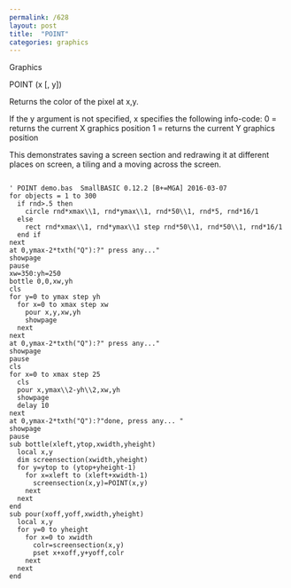 ```yaml
---
permalink: /628
layout: post
title:  "POINT"
categories: graphics
---
```

Graphics

POINT (x [, y])

Returns the color of the pixel at x,y.


If the y argument is not specified, x specifies the following info-code:
0 = returns the current X graphics position
1 = returns the current Y graphics position

This demonstrates saving a screen section and redrawing it at different places on screen, a tiling and a moving across the screen.
```

' POINT demo.bas  SmallBASIC 0.12.2 [B+=MGA] 2016-03-07
for objects = 1 to 300
  if rnd>.5 then
    circle rnd*xmax\\1, rnd*ymax\\1, rnd*50\\1, rnd*5, rnd*16/1 
  else
    rect rnd*xmax\\1, rnd*ymax\\1 step rnd*50\\1, rnd*50\\1, rnd*16/1
  end if  
next
at 0,ymax-2*txth("Q"):?" press any..."
showpage
pause
xw=350:yh=250
bottle 0,0,xw,yh
cls
for y=0 to ymax step yh
  for x=0 to xmax step xw
    pour x,y,xw,yh
    showpage
  next
next
at 0,ymax-2*txth("Q"):?" press any..."
showpage
pause
cls
for x=0 to xmax step 25
  cls
  pour x,ymax\\2-yh\\2,xw,yh
  showpage
  delay 10
next
at 0,ymax-2*txth("Q"):?"done, press any... "
showpage
pause 
sub bottle(xleft,ytop,xwidth,yheight)
  local x,y
  dim screensection(xwidth,yheight)
  for y=ytop to (ytop+yheight-1)
    for x=xleft to (xleft+xwidth-1)
      screensection(x,y)=POINT(x,y)
    next
  next
end
sub pour(xoff,yoff,xwidth,yheight)
  local x,y
  for y=0 to yheight
    for x=0 to xwidth
      colr=screensection(x,y)
      pset x+xoff,y+yoff,colr
    next
  next
end 

```

